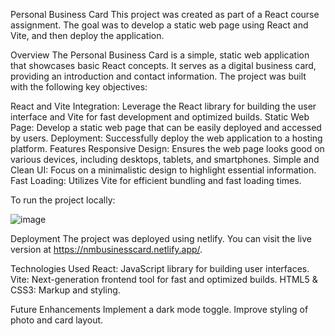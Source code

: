 Personal Business Card
This project was created as part of a React course assignment. The goal was to develop a static web page using React and Vite, and then deploy the application.

Overview
The Personal Business Card is a simple, static web application that showcases basic React concepts. It serves as a digital business card, providing an introduction and contact information. The project was built with the following key objectives:

React and Vite Integration: Leverage the React library for building the user interface and Vite for fast development and optimized builds.
Static Web Page: Develop a static web page that can be easily deployed and accessed by users.
Deployment: Successfully deploy the web application to a hosting platform.
Features
Responsive Design: Ensures the web page looks good on various devices, including desktops, tablets, and smartphones.
Simple and Clean UI: Focus on a minimalistic design to highlight essential information.
Fast Loading: Utilizes Vite for efficient bundling and fast loading times.

To run the project locally:


![image](https://github.com/user-attachments/assets/83593178-4dc6-4686-972e-0c795061b4a9)




Deployment
The project was deployed using netlify. You can visit the live version at https://nmbusinesscard.netlify.app/.

Technologies Used
React: JavaScript library for building user interfaces.
Vite: Next-generation frontend tool for fast and optimized builds.
HTML5 & CSS3: Markup and styling.


Future Enhancements
Implement a dark mode toggle.
Improve styling of photo and card layout.
